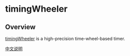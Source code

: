 # timingWheeler

## Overview

[timingWheeler](https://github.com/lervisnh/timingWheeler) is a high-precision time-wheel-based timer.

[中文说明](docs/Chinese.md)
